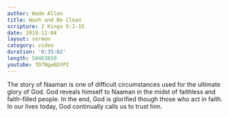 ```yaml
---
author: Wade Allen
title: Wash and Be Clean
scripture: 2 Kings 5:1-15
date: 2018-11-04
layout: sermon
category: video
duration: '0:35:02' 
length: 50463850
youtube: TD7Ngw6DYPI
---
```


The story of Naaman is one of difficult circumstances used for the ultimate glory of God. God reveals himself to Naaman in the midst of faithless and faith-filled people. In the end, God is glorified though those who act in faith. In our lives today, God continually calls us to trust him.
